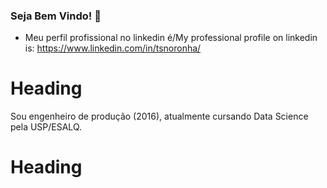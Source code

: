 ### Seja Bem Vindo! 👋

- Meu perfil profissional no linkedin é/My professional profile on linkedin is: https://www.linkedin.com/in/tsnoronha/

# Heading

Sou engenheiro de produção (2016), atualmente cursando Data Science pela USP/ESALQ.
# Heading

<!--
**NoronhaT/NoronhaT** is a ✨ _special_ ✨ repository because its `README.md` (this file) appears on your GitHub profile.

Here are some ideas to get you started:

- 🔭 I’m currently working on ...
- 🌱 I’m currently learning ...
- 👯 I’m looking to collaborate on ...
- 🤔 I’m looking for help with ...
- 💬 Ask me about ...
- 📫 How to reach me: ...
- 😄 Pronouns: ...
- ⚡ Fun fact: ...
-->
